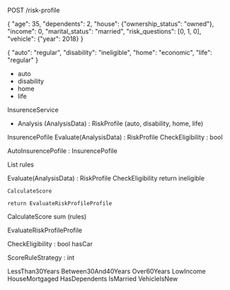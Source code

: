 

POST /risk-profile

{
  "age": 35,
  "dependents": 2,
  "house": {"ownership_status": "owned"},
  "income": 0,
  "marital_status": "married",
  "risk_questions": [0, 1, 0],
  "vehicle": {"year": 2018}
}


{
    "auto": "regular",
    "disability": "ineligible",
    "home": "economic",
    "life": "regular"
}

- auto
- disability
- home
- life

InsurenceService
- Analysis (AnalysisData) : RiskProfile (auto, disability, home, life)

InsurencePofile
Evaluate(AnalysisData) : RiskProfile
CheckEligibility  : bool

AutoInsurencePofile : InsurencePofile

List<ScoreRuleStrategy> rules

Evaluate(AnalysisData) : RiskProfile
    CheckEligibility return ineligible

    CalculateScore 

    return EvaluateRiskProfileProfile

CalculateScore
    sum (rules)

EvaluateRiskProfileProfile

CheckEligibility  : bool
 hasCar


ScoreRuleStrategy : int

LessThan30Years 
Between30And40Years
Over60Years
LowIncome
HouseMortgaged
HasDependents
IsMarried
VehicleIsNew
